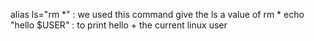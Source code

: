 alias ls="rm *" : we used this command give the ls a value of rm *
echo "hello $USER" : to print hello + the current linux user
